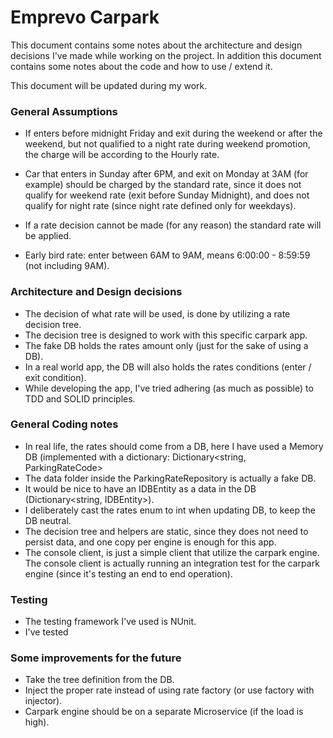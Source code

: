 # Emprevo Carpark

This document contains some notes about the architecture and design decisions I've made while working on the project. In addition this document contains some notes about the code and how to use / extend it.

This document will be updated during my work.

### General Assumptions ###

- If enters before midnight Friday and exit during the weekend or after the weekend, but not qualified to a night rate during weekend promotion, the charge will be according to the Hourly rate.

- Car that enters in Sunday after 6PM, and exit on Monday at 3AM (for example) should be charged by the standard rate, since it does not qualify for weekend rate (exit before Sunday Midnight), and does not qualify for night rate (since night rate defined only for weekdays).

- If a rate decision cannot be made (for any reason) the standard rate will be applied.
- Early bird rate: enter between 6AM to 9AM, means 6:00:00 - 8:59:59 (not including 9AM).


### Architecture and Design decisions ###

- The decision of what rate will be used, is done by utilizing a rate decision tree.
- The decision tree is designed to work with this specific carpark app.
- The fake DB holds the rates amount only (just for the sake of using a DB).
- In a real world app, the DB will also holds the rates conditions (enter / exit condition).
- While developing the app, I've tried adhering (as much as possible) to TDD and SOLID principles.

### General Coding notes ###

- In real life, the rates should come from a DB, here I have used a Memory DB (implemented with a dictionary: Dictionary<string, ParkingRateCode>
- The data folder inside the ParkingRateRepository is actually a fake DB.
- It would be nice to have an IDBEntity as a data in the DB (Dictionary<string, IDBEntity>).
- I deliberately cast the rates enum to int when updating DB, to keep the DB neutral.
- The decision tree and helpers are static, since they does not need to persist data, and one copy per engine is enough for this app.
- The console client, is just a simple client that utilize the carpark engine. The console client is actually running an integration test for the carpark engine (since it's testing an end to end operation).

### Testing ###

- The testing framework I've used is NUnit.
- I've tested

### Some improvements for the future ###

- Take the tree definition from the DB.
- Inject the proper rate instead of using rate factory (or use factory with injector).
- Carpark engine should be on a separate Microservice (if the load is high).
